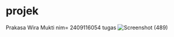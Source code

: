 # projek
Prakasa Wira Mukti nim= 2409116054 tugas 
![Screenshot (489)](https://github.com/user-attachments/assets/03d6f9ed-9ef1-41d2-a232-21ffe87d3643)
